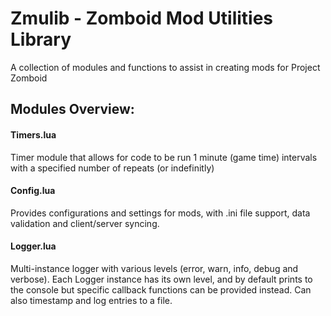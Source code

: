 
# Zmulib - Zomboid Mod Utilities Library

A collection of modules and functions to assist in creating mods for Project Zomboid

## Modules Overview:  

#### Timers.lua  
Timer module that allows for code to be run 1 minute (game time) intervals
with a specified number of repeats (or indefinitly)  

#### Config.lua  
Provides configurations and settings for mods, with .ini file support, data 
validation and client/server syncing.  

#### Logger.lua  
Multi-instance logger with various levels (error, warn, info, debug and verbose).
Each Logger instance has its own level, and by default prints to the console but 
specific callback functions can be provided instead. Can also timestamp and log 
entries to a file.
